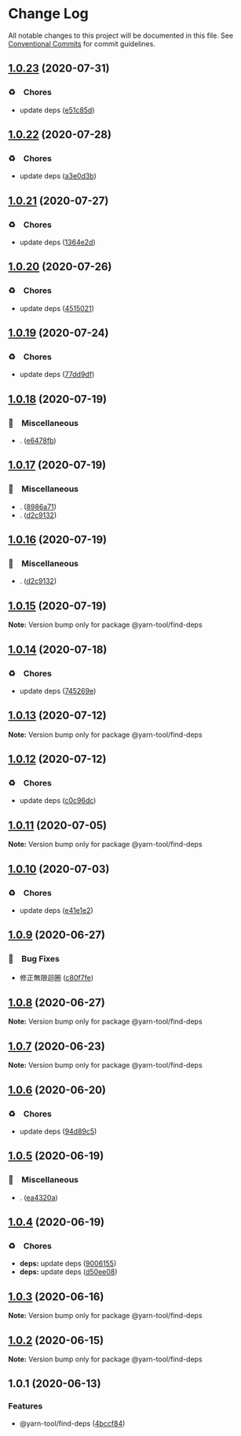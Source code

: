 # Change Log

All notable changes to this project will be documented in this file.
See [Conventional Commits](https://conventionalcommits.org) for commit guidelines.

## [1.0.23](https://github.com/bluelovers/ws-yarn-workspaces/compare/@yarn-tool/find-deps@1.0.22...@yarn-tool/find-deps@1.0.23) (2020-07-31)


### ♻️　Chores

* update deps ([e51c85d](https://github.com/bluelovers/ws-yarn-workspaces/commit/e51c85d4bfa61af2686811b95502726bd48382c1))





## [1.0.22](https://github.com/bluelovers/ws-yarn-workspaces/compare/@yarn-tool/find-deps@1.0.21...@yarn-tool/find-deps@1.0.22) (2020-07-28)


### ♻️　Chores

* update deps ([a3e0d3b](https://github.com/bluelovers/ws-yarn-workspaces/commit/a3e0d3b656760823bbab877a61ac61ea3f8a00c5))





## [1.0.21](https://github.com/bluelovers/ws-yarn-workspaces/compare/@yarn-tool/find-deps@1.0.20...@yarn-tool/find-deps@1.0.21) (2020-07-27)


### ♻️　Chores

* update deps ([1364e2d](https://github.com/bluelovers/ws-yarn-workspaces/commit/1364e2dbef11e5ff81ac4f69b4fad219ecaf42fa))





## [1.0.20](https://github.com/bluelovers/ws-yarn-workspaces/compare/@yarn-tool/find-deps@1.0.19...@yarn-tool/find-deps@1.0.20) (2020-07-26)


### ♻️　Chores

* update deps ([4515021](https://github.com/bluelovers/ws-yarn-workspaces/commit/4515021e6d8f82a1d2fe9817c8f767def709e6eb))





## [1.0.19](https://github.com/bluelovers/ws-yarn-workspaces/compare/@yarn-tool/find-deps@1.0.18...@yarn-tool/find-deps@1.0.19) (2020-07-24)


### ♻️　Chores

* update deps ([77dd9df](https://github.com/bluelovers/ws-yarn-workspaces/commit/77dd9df0bda1c480c2910df46381b0bfb3b21871))





## [1.0.18](https://github.com/bluelovers/ws-yarn-workspaces/compare/@yarn-tool/find-deps@1.0.17...@yarn-tool/find-deps@1.0.18) (2020-07-19)


### 🔖　Miscellaneous

* . ([e6478fb](https://github.com/bluelovers/ws-yarn-workspaces/commit/e6478fb9e579ca2eb0315141a5aa05b0b86a1b07))





## [1.0.17](https://github.com/bluelovers/ws-yarn-workspaces/compare/@yarn-tool/find-deps@1.0.14...@yarn-tool/find-deps@1.0.17) (2020-07-19)


### 🔖　Miscellaneous

* . ([8986a71](https://github.com/bluelovers/ws-yarn-workspaces/commit/8986a714a1902681563c7ee6a8591019043b38ef))
* . ([d2c9132](https://github.com/bluelovers/ws-yarn-workspaces/commit/d2c9132a20002352b271d6dc7acaf21983586fcb))





## [1.0.16](https://github.com/bluelovers/ws-yarn-workspaces/compare/@yarn-tool/find-deps@1.0.14...@yarn-tool/find-deps@1.0.16) (2020-07-19)


### 🔖　Miscellaneous

* . ([d2c9132](https://github.com/bluelovers/ws-yarn-workspaces/commit/d2c9132a20002352b271d6dc7acaf21983586fcb))





## [1.0.15](https://github.com/bluelovers/ws-yarn-workspaces/compare/@yarn-tool/find-deps@1.0.14...@yarn-tool/find-deps@1.0.15) (2020-07-19)

**Note:** Version bump only for package @yarn-tool/find-deps





## [1.0.14](https://github.com/bluelovers/ws-yarn-workspaces/compare/@yarn-tool/find-deps@1.0.13...@yarn-tool/find-deps@1.0.14) (2020-07-18)


### ♻️　Chores

* update deps ([745269e](https://github.com/bluelovers/ws-yarn-workspaces/commit/745269e4d21dd25b298be7158ec7e87156c71976))





## [1.0.13](https://github.com/bluelovers/ws-yarn-workspaces/compare/@yarn-tool/find-deps@1.0.12...@yarn-tool/find-deps@1.0.13) (2020-07-12)

**Note:** Version bump only for package @yarn-tool/find-deps





## [1.0.12](https://github.com/bluelovers/ws-yarn-workspaces/compare/@yarn-tool/find-deps@1.0.11...@yarn-tool/find-deps@1.0.12) (2020-07-12)


### ♻️　Chores

* update deps ([c0c96dc](https://github.com/bluelovers/ws-yarn-workspaces/commit/c0c96dcc7f9d6adc6cfd0b51e3cdcc03d75cf830))





## [1.0.11](https://github.com/bluelovers/ws-yarn-workspaces/compare/@yarn-tool/find-deps@1.0.10...@yarn-tool/find-deps@1.0.11) (2020-07-05)

**Note:** Version bump only for package @yarn-tool/find-deps





## [1.0.10](https://github.com/bluelovers/ws-yarn-workspaces/compare/@yarn-tool/find-deps@1.0.9...@yarn-tool/find-deps@1.0.10) (2020-07-03)


### ♻️　Chores

* update deps ([e41e1e2](https://github.com/bluelovers/ws-yarn-workspaces/commit/e41e1e2ebbb21600debe2f5ab0dc49c710a5be64))





## [1.0.9](https://github.com/bluelovers/ws-yarn-workspaces/compare/@yarn-tool/find-deps@1.0.8...@yarn-tool/find-deps@1.0.9) (2020-06-27)


### 🐛　Bug Fixes

* 修正無限迴圈 ([c80f7fe](https://github.com/bluelovers/ws-yarn-workspaces/commit/c80f7fe4db28eba80287a99d5db0b843c82ef524))





## [1.0.8](https://github.com/bluelovers/ws-yarn-workspaces/compare/@yarn-tool/find-deps@1.0.7...@yarn-tool/find-deps@1.0.8) (2020-06-27)

**Note:** Version bump only for package @yarn-tool/find-deps





## [1.0.7](https://github.com/bluelovers/ws-yarn-workspaces/compare/@yarn-tool/find-deps@1.0.6...@yarn-tool/find-deps@1.0.7) (2020-06-23)

**Note:** Version bump only for package @yarn-tool/find-deps





## [1.0.6](https://github.com/bluelovers/ws-yarn-workspaces/compare/@yarn-tool/find-deps@1.0.5...@yarn-tool/find-deps@1.0.6) (2020-06-20)


### ♻️　Chores

* update deps ([94d89c5](https://github.com/bluelovers/ws-yarn-workspaces/commit/94d89c5bb12512a64d707d1c937dd6e91cfbbbd2))





## [1.0.5](https://github.com/bluelovers/ws-yarn-workspaces/compare/@yarn-tool/find-deps@1.0.4...@yarn-tool/find-deps@1.0.5) (2020-06-19)


### 🔖　Miscellaneous

* . ([ea4320a](https://github.com/bluelovers/ws-yarn-workspaces/commit/ea4320a8885ccaa448e343856818d08cfc2f1992))





## [1.0.4](https://github.com/bluelovers/ws-yarn-workspaces/compare/@yarn-tool/find-deps@1.0.3...@yarn-tool/find-deps@1.0.4) (2020-06-19)


### ♻️　Chores

* **deps:** update deps ([9006155](https://github.com/bluelovers/ws-yarn-workspaces/commit/9006155c9ff4fb5367da3567456ae3b92bd3de30))
* **deps:** update deps ([d50ee08](https://github.com/bluelovers/ws-yarn-workspaces/commit/d50ee08c97ca165bb16f8383fd8c5c341b9db6dd))





## [1.0.3](https://github.com/bluelovers/ws-yarn-workspaces/compare/@yarn-tool/find-deps@1.0.2...@yarn-tool/find-deps@1.0.3) (2020-06-16)

**Note:** Version bump only for package @yarn-tool/find-deps





## [1.0.2](https://github.com/bluelovers/ws-yarn-workspaces/compare/@yarn-tool/find-deps@1.0.1...@yarn-tool/find-deps@1.0.2) (2020-06-15)

**Note:** Version bump only for package @yarn-tool/find-deps





## 1.0.1 (2020-06-13)


### Features

* @yarn-tool/find-deps ([4bccf84](https://github.com/bluelovers/ws-yarn-workspaces/commit/4bccf84d6ff8aba63c1a8d65306688d6ed6bc68c))
